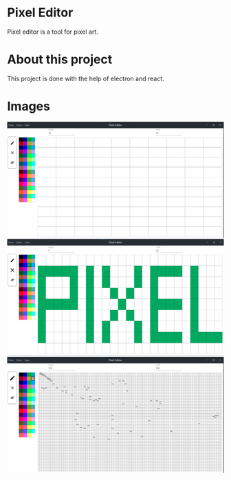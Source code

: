 # Pixel Editor

Pixel editor is a tool for pixel art.

# About this project

This project is done with the help of electron and react.

# Images

![](git_images/1.png)
![](git_images/2.png)
![](git_images/3.png)